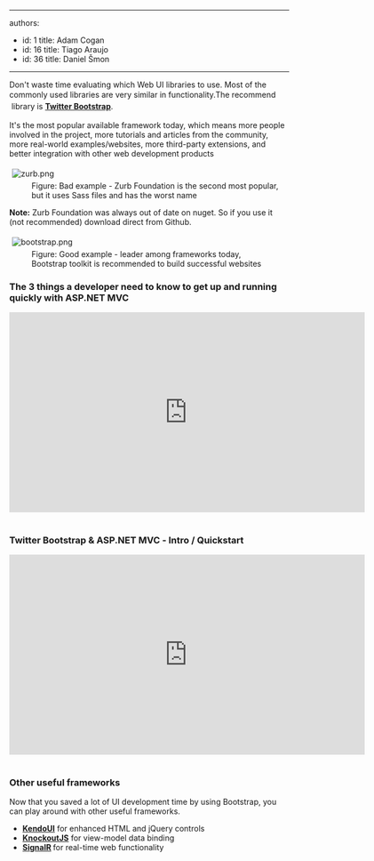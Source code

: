 

---
authors:
  - id: 1
    title: Adam Cogan
  - id: 16
    title: Tiago Araujo
  - id: 36
    title: Daniel Šmon
---




<span class='intro'> <p>​​Don't waste time evaluating which Web UI libraries to use. Most of the commonly used libraries are very similar in functionality​. 
<span style="line-height&#58;20.7999992370605px;">​The&#160;</span><span style="line-height&#58;20.7999992370605px;">recommend</span><span style="line-height&#58;20.7999992370605px;">​&#160;</span><span style="line-height&#58;20.7999992370605px;">library is </span>
<span style="line-height&#58;20.7999992370605px;">
   <strong>
      <a href="/SoftwareDevelopment/RulesToBetterMVC/Pages/Do-you-use-Twitter-Bootstrap.aspx">Twitter Bootstrap</a></strong>.</span></p> </span>

<p>It's the most popular available framework today, which&#160;means more people involved in the project, more tutorials and articles from the community, more real-world examples/websites, more third-party extensions, and better integration with other​ web development products<br> </p><dl class="badImage"><dt> 
      <img src="/DesignandPresentation/RulestoBetterInterfacesGeneral/PublishingImages/zurb.png" alt="zurb.png" style="margin&#58;5px;" /> 
   </dt><dd>Figure&#58; Bad example - Zurb Foundation is the second most popular, but it uses Sass files and​&#160;has the worst name</dd></dl><p> 
   <strong>Note&#58;</strong>&#160;Zurb Foundation was always out of date on nuget.&#160;So if you use&#160;it (not recommended)&#160;download direct from ​Github.​​</p><dl class="goodImage"><dt> 
      <img src="/DesignandPresentation/RulestoBetterInterfacesGeneral/PublishingImages/bootstrap.png" alt="bootstrap.png" style="margin&#58;5px;" /> 
   </dt><dd>Figure&#58; Good example -&#160;leader among frameworks today, Bootstrap&#160;toolkit is recommended to build​&#160;successful websites</dd></dl><h3>The 3 things a developer need to know to get up and running quickly with ASP.NET MVC</h3><div class="ms-rtestate-read ms-rte-embedcode ms-rte-embedil ms-rtestate-notify s4-wpActive" unselectable="on">
   <iframe width="640" height="360" src="https&#58;//www.youtube.com/embed/z3bIM72-YaU?rel=0" frameborder="0"></iframe>&#160;</div><h3>Twitter Bootstrap &amp; ASP.NET MVC ​​​​- Intro / Quickstart</h3><div class="ms-rtestate-read ms-rte-embedcode ms-rte-embedil ms-rtestate-notify">
   <iframe width="640" height="360" src="https&#58;//www.youtube.com/embed/bIGiUSMBwoo?rel=0" frameborder="0"></iframe>&#160;</div><h3 class="ssw15-rteElement-H3">​Other useful frameworks​</h3><p>Now that you saved a lot of UI develo​pment time by using Bootstrap, you can play around with other useful frameworks.​</p><ul><li> ​<b><a href="http&#58;//www.kendoui.com/" style="background-color&#58;initial;">KendoUI</a></b> for enhanced HTML and jQuery controls</li><li> 
      <a href="http&#58;//knockoutjs.com/"><b>KnockoutJS</b></a>&#160;for view-model&#160;data binding</li><li> 
      <b><a href="http&#58;//signalr.net/">SignalR</a>&#160;</b>for real-time web functionality​</li></ul>


